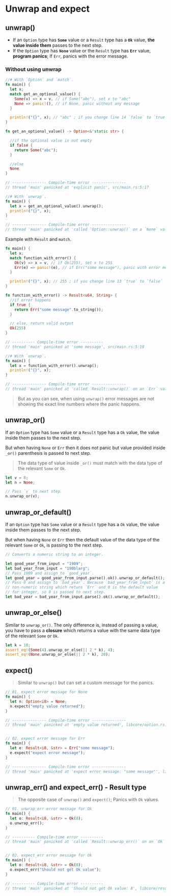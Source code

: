 # Unwrap and expect

## unwrap()

- If an  `Option`  type has  **`Some`**  value or a  `Result`  type has a  **`Ok`**  value,  **the value inside them** passes to the next step.
- If the  `Option`  type has  **`None`**  value or the  `Result`  type has  **`Err`**  value,  **program panics**; If  `Err`, panics with the error message.

### Without using unwrap

```rs
//# With `Option` and `match`.
fn main() {
  let x;
  match get_an_optional_value() {
    Some(v) => x = v, // if Some("abc"), set x to "abc"
    None => panic!(), // if None, panic without any message
  }

  println!("{}", x); // "abc" ; if you change line 14 `false` to `true`
}

fn get_an_optional_value() -> Option<&'static str> {

  //if the optional value is not empty
  if false {
    return Some("abc");
  }

  //else
  None
}

// --------------- Compile-time error ---------------
// thread 'main' panicked at 'explicit panic', src/main.rs:5:17

//# With `unwrap`.
fn main() {
  let x = get_an_optional_value().unwrap();
  println!("{}", x);
}

// --------------- Compile-time error ---------------
// thread 'main' panicked at 'called `Option::unwrap()` on a `None` value', libcore/option.rs:345:21
```

Example with `Result` and `match`.

```rs
fn main() {
  let x;
  match function_with_error() {
    Ok(v) => x = v, // if Ok(255), set x to 255
    Err(e) => panic!(e), // if Err("some message"), panic with error message "some message"
  }

  println!("{}", x); // 255 ; if you change line 13 `true` to `false`
}

fn function_with_error() -> Result<u64, String> {
  //if error happens
  if true {
    return Err("some message".to_string());
  }

  // else, return valid output
  Ok(255)
}

// ---------- Compile-time error ----------
// thread 'main' panicked at 'some message', src/main.rs:5:19

//# With `unwrap`.
fn main() {
  let x = function_with_error().unwrap();
  println!("{}", x);
}

// --------------- Compile-time error ---------------
// thread 'main' panicked at 'called `Result::unwrap()` on an `Err` value: "some message"', libcore/result.rs:945:5
```

> But as you can see, when using `unwrap()` error messages are not showing the exact line numbers where the panic happens.

## unwrap_or()

If an `Option` type has `Some` value or a `Result` type has a `Ok` value, the value inside them passes to the next step.

But when having `None` or `Err` then it does not panic but value provided inside `_or()` parenthesis is passed to next step.

> The data type of value inside `_or()` must match with the data type of the relevant `Some` or `Ok`.

```rs
let v = 8;
let n = None;

// Pass `v` to next step.
n.unwrap_or(v);
```

## unwrap_or_default()

If an `Option` type has `Some` value or a `Result` type has a `Ok` value, the value inside them passes to the next step.

But when having `None` or `Err` then the default value of the data type of the relevant `Some` or `Ok`, is passing to the next step.

```rs
// Converts a numeric string to an integer.

let good_year_from_input = "1909";
let bad_year_from_input = "190blarg";
// Pass 1909 and assign to `good_year`.
let good_year = good_year_from_input.parse().ok().unwrap_or_default();
// Pass 0 and assign to `bad_year`. Because `bad_year_from_input` is a
// non-numeric string which retuns `Err` and 0 is the default value
// for integer, so 0 is passed to next step.
let bad_year = bad_year_from_input.parse().ok().unwrap_or_default();
```

## unwrap_or_else()

Similar to `unwrap_or()`. The only difference is, instead of passing a value, you have to pass a **closure** which returns a value with the same data type of the relevant `Some` or `Ok`.

```rs
let k = 10;
assert_eq!(Some(4).unwrap_or_else(|| 2 * k), 4);
assert_eq!(None.unwrap_or_else(|| 2 * k), 20);
```

## expect()

> Similar to `unwrap()` but can set a custom message for the panics.

```rs
// 01. expect error message for None
fn main() {
  let n: Option<i8> = None;
  n.expect("empty value returned");
}

// --------------- Compile-time error ---------------
// thread 'main' panicked at 'empty value returned', libcore/option.rs:989:5


// 02. expect error message for Err
fn main() {
  let e: Result<i8, &str> = Err("some message");
  e.expect("expect error message");
}

// --------------- Compile-time error ---------------
// thread 'main' panicked at 'expect error message: "some message"', libcore/result.rs:945:5
```

## unwrap_err() and expect_err() - Result type

> The opposite case of `unwrap()` and `expect()`; Panics with `Ok` values.

```rs
// 01. unwrap_err error message for Ok
fn main() {
  let o: Result<i8, &str> = Ok(8);
  o.unwrap_err();
}

// ---------- Compile-time error ----------
// thread 'main' panicked at 'called `Result::unwrap_err()` on an `Ok` value: 8', libcore/result.rs:945:5


// 02. expect_err error message for Ok
fn main() {
  let o: Result<i8, &str> = Ok(8);
  o.expect_err("Should not get Ok value");
}

// ---------- Compile-time error ----------
// thread 'main' panicked at 'Should not get Ok value: 8', libcore/result.rs:945:5
```
